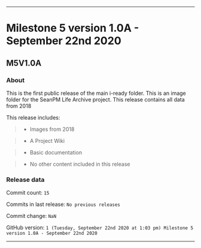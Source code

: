 
***

# Milestone 5 version 1.0A - September 22nd 2020

## M5V1.0A

### About

This is the first public release of the main i-ready folder. This is an image folder for the SeanPM Life Archive project. This release contains all data from 2018

This release includes:

> * Images from 2018

> * A Project Wiki

> * Basic documentation

> * No other content included in this release

### Release data

Commit count: `15`

Commits in last release: `No previous releases`

Commit change: `NaN`

GitHub version: `1 (Tuesday, September 22nd 2020 at 1:03 pm) Milestone 5 version 1.0A - September 22nd 2020`

***
